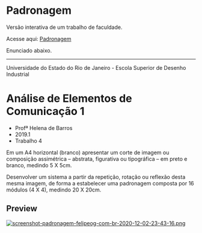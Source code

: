 # Padronagem

Versão interativa de um trabalho de faculdade.

Acesse aqui: [Padronagem](https://padronagem.felipeog.com.br/)

Enunciado abaixo.

---

Universidade do Estado do Rio de Janeiro - Escola Superior de Desenho Industrial

# Análise de Elementos de Comunicação 1

- Profª Helena de Barros
- 2019.1
- Trabalho 4

Em um A4 horizontal (branco) apresentar um corte de imagem ou composição assimétrica – abstrata, figurativa ou tipográfica – em preto e branco, medindo 5 X 5cm.

Desenvolver um sistema a partir da repetição, rotação ou reflexão desta mesma imagem, de forma a estabelecer uma padronagem composta por 16 módulos (4 X 4), medindo 20 X 20cm.


## Preview

[![screenshot-padronagem-felipeog-com-br-2020-12-02-23-43-16.png](https://i.postimg.cc/vmDXr0q5/screenshot-padronagem-felipeog-com-br-2020-12-02-23-43-16.png)](https://postimg.cc/WDLMjwP4)
